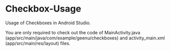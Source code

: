 # Checkbox-Usage
Usage of Checkboxes in Android Studio.

You are only required to check out the code of MainActivity.java (app/src/main/java/com/example/geenu/checkboxes) 
and activity_main.xml (app/src/main/res/layout) files.
